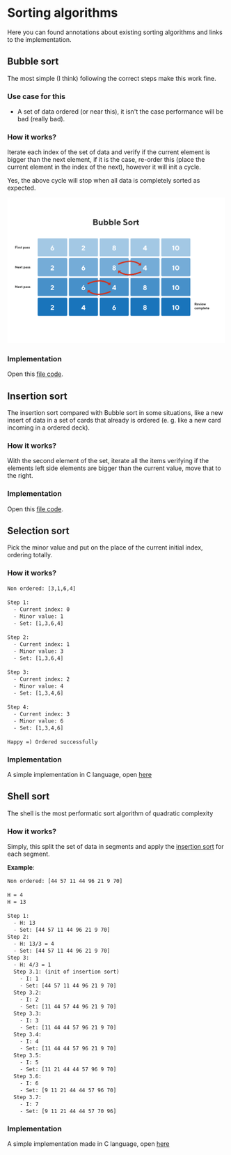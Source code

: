 # Sorting algorithms

Here you can found annotations about existing sorting algorithms and links to the implementation.

## Bubble sort

The most simple (I think) following the correct steps make this work fine.

### Use case for this

- A set of data ordered (or near this), it isn't the case performance will be bad (really bad).

### How it works?

Iterate each index of the set of data and verify if the current element is bigger than the next
element, if it is the case, re-order this (place the current element in the index of the next), however
it will init a cycle.

Yes, the above cycle will stop when all data is completely sorted as expected.

<img width="500" src="../assets/bubble-sort-sample.png" />

### Implementation

Open this [file code](../code/sorting-algorithms/bubble-sort.c).

## Insertion sort

The insertion sort compared with Bubble sort in some situations, like a new insert of data in a set of cards that already is ordered (e. g. like a new card incoming in a ordered deck).

### How it works?

With the second element of the set, iterate all the items verifying if the elements left side elements are bigger than the current value, move that to the right.

### Implementation

Open this [file code](../code/sorting-algorithms/insertion-sort.c).

## Selection sort

Pick the minor value and put on the place of the current initial index, ordering totally.

### How it works?

```
Non ordered: [3,1,6,4]

Step 1:
  - Current index: 0
  - Minor value: 1
  - Set: [1,3,6,4]

Step 2:
  - Current index: 1
  - Minor value: 3
  - Set: [1,3,6,4]

Step 3:
  - Current index: 2
  - Minor value: 4
  - Set: [1,3,4,6]

Step 4:
  - Current index: 3
  - Minor value: 6
  - Set: [1,3,4,6]

Happy =) Ordered successfully
```

### Implementation

A simple implementation in C language, open [here](./code/sorting-algorithms/selection-sort.c)

## Shell sort

The shell is the most performatic sort algorithm of quadratic complexity

### How it works?

Simply, this split the set of data in segments and apply the [insertion sort](#insertion-sort) for each segment.

**Example**:

```
Non ordered: [44 57 11 44 96 21 9 70]

H = 4
H = 13

Step 1:
  - H: 13
  - Set: [44 57 11 44 96 21 9 70]
Step 2:
  - H: 13/3 = 4
  - Set: [44 57 11 44 96 21 9 70]
Step 3:
  - H: 4/3 = 1
  Step 3.1: (init of insertion sort)
    - I: 1
    - Set: [44 57 11 44 96 21 9 70]
  Step 3.2:
    - I: 2
    - Set: [11 44 57 44 96 21 9 70]
  Step 3.3:
    - I: 3
    - Set: [11 44 44 57 96 21 9 70]
  Step 3.4:
    - I: 4
    - Set: [11 44 44 57 96 21 9 70]
  Step 3.5:
    - I: 5
    - Set: [11 21 44 44 57 96 9 70]
  Step 3.6:
    - I: 6
    - Set: [9 11 21 44 44 57 96 70]
  Step 3.7:
    - I: 7
    - Set: [9 11 21 44 44 57 70 96]

```

### Implementation

A simple implementation made in C language, open [here](./code/sorting-algorithms/shell-sort.c)
